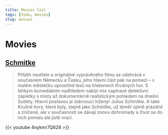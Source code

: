 ```yaml
---
title: Movies list
tags: [todo, movies]
slug: movies
---
```


# Movies

## [Schmitke](http://www.csfd.cz/film/389075-schmitke/videa/)

> Příběh neotřele a originálně vyprávěného filmu se odehrává
> v současném Německu a Česku, jeho hlavní část pak na pomezí –
> v malém městečku uprostřed lesů na hřebenech Krušných hor.
> S lehkým komediálním nadhledem nabízí mix napínavé detektivní zápletky
> s místy až dokumentárně realistickým pohledem na dnešní Sudety.
> Hlavní postavou je stárnoucí inženýr Julius Schmitke. A také Krušné
> hory, které byly, stejně jako Schmitke, už téměř úplně prázdné a zničené,
> ale v současnosti se dávají znovu dohromady a život se do nich pomalu ale jistě vrací.

{{< youtube 4nykmr7Q628 >}}
